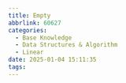 ```yaml
---
title: Empty
abbrlink: 60627
categories:
  - Base Knowledge
  - Data Structures & Algorithm
  - Linear
date: 2025-01-04 15:11:35
tags:
---
```

